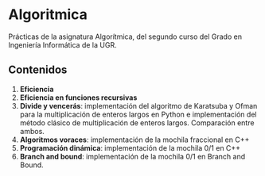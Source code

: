 # Algoritmica
Prácticas de la asignatura Algorítmica, del segundo curso del Grado en Ingeniería Informática de la UGR.

## Contenidos
1. __Eficiencia__
2. __Eficiencia en funciones recursivas__
3. __Divide y vencerás__: implementación del algoritmo de Karatsuba y Ofman para la multiplicación de enteros largos en Python e implementación del método clásico de multiplicación de enteros largos. Comparación entre ambos.
4. __Algoritmos voraces__: implementación de la mochila fraccional en C++
5. __Programación dinámica__: implementación de la mochila 0/1 en C++
6. __Branch and bound__: implementación de la mochila 0/1 en Branch and Bound.

